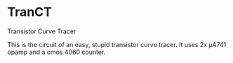 # TranCT
Transistor Curve Tracer

This is the circuit of an easy, stupid transistor curve tracer. It uses 2x µA741 opamp and a cmos 4060 counter.
